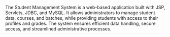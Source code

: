 The Student Management System is a web-based application built with JSP, Servlets, JDBC, and MySQL. It allows administrators to manage student data, courses, and batches, while providing students with access to their profiles and grades. The system ensures efficient data handling, secure access, and streamlined administrative processes.
